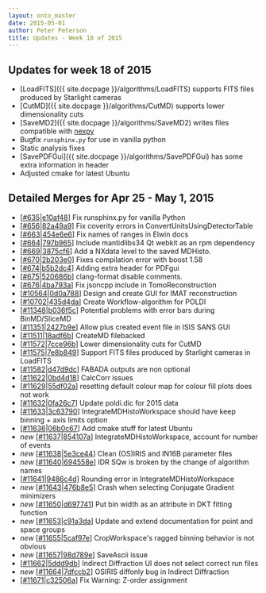 ```yaml
---
layout: onto_master
date: 2015-05-01
author: Peter Peterson
title: Updates - Week 18 of 2015
---
```

Updates for week 18 of 2015
---------------------------
* [LoadFITS]({{ site.docpage }}/algorithms/LoadFITS) supports FITS files produced by Starlight cameras
* [CutMD]({{ site.docpage }}/algorithms/CutMD) supports lower dimensionality cuts
* [SaveMD2]({{ site.docpage }}/algorithms/SaveMD2) writes files compatible with [nexpy](https://github.com/nexpy/nexpy)
* Bugfix `runsphinx.py` for use in vanilla python
* Static analysis fixes
* [SavePDFGui]({{ site.docpage }}/algorithms/SavePDFGui) has some extra information in header
* Adjusted cmake for latest Ubuntu

Detailed Merges for Apr 25 - May 1, 2015
----------------------------------------
* \[[#635](https://github.com/mantidproject/mantid/pull/635)\|[e10af48](https://github.com/mantidproject/mantid/commit/e10af484938f9f04506a0dc542114c804b222745)\] Fix runsphinx.py for vanilla Python
* \[[#656](https://github.com/mantidproject/mantid/pull/656)\|[82a49a9](https://github.com/mantidproject/mantid/commit/82a49a97dc0e033afd16542a88d97df1da52244c)\] Fix coverity errors in ConvertUnitsUsingDetectorTable
* \[[#663](https://github.com/mantidproject/mantid/pull/663)\|[454e6e6](https://github.com/mantidproject/mantid/commit/454e6e6c510501fdaae70c8f99ad28b96c2f4ed0)\] Fix names of ranges in Elwin docs
* \[[#664](https://github.com/mantidproject/mantid/pull/664)\|[797b965](https://github.com/mantidproject/mantid/commit/797b9659202988c1dc8a5432ccf4ad554b3f8525)\] Include mantidlibs34 Qt webkit as an rpm dependency
* \[[#669](https://github.com/mantidproject/mantid/pull/669)\|[3875cf6](https://github.com/mantidproject/mantid/commit/3875cf6ffc58834dad0939c0e1b34df86c88a1ed)\] Add a NXdata level to the saved MDHisto.
* \[[#670](https://github.com/mantidproject/mantid/pull/670)\|[2b203e0](https://github.com/mantidproject/mantid/commit/2b203e0eb6fbb24677af48b6a3ab26ba35dd2806)\] Fixes compilation error with boost 1.58
* \[[#674](https://github.com/mantidproject/mantid/pull/674)\|[b5b2dc4](https://github.com/mantidproject/mantid/commit/b5b2dc4b05e52fc7d2e7e5bea22eaf9bbbca0559)\] Adding extra header for PDFgui
* \[[#675](https://github.com/mantidproject/mantid/pull/675)\|[520686b](https://github.com/mantidproject/mantid/commit/520686bd616e15ce16bf672965be9fa4658a9567)\] clang-format disable comments.
* \[[#676](https://github.com/mantidproject/mantid/pull/676)\|[4ba793a](https://github.com/mantidproject/mantid/commit/4ba793ab9c0615a9276201fb084421d3ec58e5de)\] Fix jsoncpp include in TomoReconstruction
* \[[#10564](http://trac.mantidproject.org/mantid/ticket/10564)\|[0d0a788](https://github.com/mantidproject/mantid/commit/0d0a78839f81f68f06f362b6980bf93f349efc9c)\] Design and create GUI for IMAT reconstruction
* \[[#10702](http://trac.mantidproject.org/mantid/ticket/10702)\|[435d4da](https://github.com/mantidproject/mantid/commit/435d4dab38a9a325ca472a1265f8953cd72ac362)\] Create Workflow-algorithm for POLDI
* \[[#11348](http://trac.mantidproject.org/mantid/ticket/11348)\|[b036f5c](https://github.com/mantidproject/mantid/commit/b036f5cdc459b5ed995f1736d0a895be1c511a67)\] Potential problems with error bars during BinMD/SliceMD
* \[[#11351](http://trac.mantidproject.org/mantid/ticket/11351)\|[2427b9e](https://github.com/mantidproject/mantid/commit/2427b9e7e37cfd4e233420b111e33aa30f7afa59)\] Allow plus created event file in ISIS SANS GUI
* \[[#11511](http://trac.mantidproject.org/mantid/ticket/11511)\|[18adf6b](https://github.com/mantidproject/mantid/commit/18adf6b47c88afcf1fc46ae317a5f2fd9ad1e921)\] CreateMD filebacked
* \[[#11572](http://trac.mantidproject.org/mantid/ticket/11572)\|[7cce96b](https://github.com/mantidproject/mantid/commit/7cce96b07c0a9b57cfee4a3b2e20b26767e99c75)\] Lower dimensionality cuts for CutMD
* \[[#11575](http://trac.mantidproject.org/mantid/ticket/11575)\|[7e8b849](https://github.com/mantidproject/mantid/commit/7e8b849d3e6ebffb73ab840ad74c6e5152eefa64)\] Support FITS files produced by Starlight cameras in LoadFITS
* \[[#11582](http://trac.mantidproject.org/mantid/ticket/11582)\|[d47d9dc](https://github.com/mantidproject/mantid/commit/d47d9dcf5585020fd70e8a66e4f67c70edc94804)\] FABADA outputs are non optional
* \[[#11622](http://trac.mantidproject.org/mantid/ticket/11622)\|[0bd4d18](https://github.com/mantidproject/mantid/commit/0bd4d185aa9d753add06d4fc6742fbdd60627031)\] CalcCorr issues
* \[[#11629](http://trac.mantidproject.org/mantid/ticket/11629)\|[55df02a](https://github.com/mantidproject/mantid/commit/55df02afd0a68616d97d266877469ebb9d5d9b03)\] resetting default colour map for colour fill plots does not work
* \[[#11632](http://trac.mantidproject.org/mantid/ticket/11632)\|[0fa26c7](https://github.com/mantidproject/mantid/commit/0fa26c71c7123b64af38b2995c56e6eacfa9b24b)\] Update poldi.dic for 2015 data
* \[[#11633](http://trac.mantidproject.org/mantid/ticket/11633)\|[3c63790](https://github.com/mantidproject/mantid/commit/3c637900cf128f6f119f67f8584eadb8ad39f06d)\] IntegrateMDHistoWorkspace should have keep binning + axis limits option
* \[[#11636](http://trac.mantidproject.org/mantid/ticket/11636)\|[06b0c67](https://github.com/mantidproject/mantid/commit/06b0c67fd7f69d5786a25415bba7d2b0292b40df)\] Add cmake stuff for latest Ubuntu
* *new* \[[#11637](http://trac.mantidproject.org/mantid/ticket/11637)\|[854107a](https://github.com/mantidproject/mantid/commit/854107aa1063eee2fdc10bdae253fdf2087bcc0b)\] IntegrateMDHistoWorkspace, account for number of events
* *new* \[[#11638](http://trac.mantidproject.org/mantid/ticket/11638)\|[5e3ce44](https://github.com/mantidproject/mantid/commit/5e3ce448daa55201a8b7d3aafd3612872c64248f)\] Clean (OS)IRIS and IN16B parameter files
* *new* \[[#11640](http://trac.mantidproject.org/mantid/ticket/11640)\|[694558e](https://github.com/mantidproject/mantid/commit/694558e05ccde461f5d8cdf3e60582ec01cfbd03)\] IDR SQw is broken by the change of algorithm names
* \[[#11641](http://trac.mantidproject.org/mantid/ticket/11641)\|[9486c4d](https://github.com/mantidproject/mantid/commit/9486c4d3b8d01e01da968790ffb15017121e6613)\] Rounding error in IntegrateMDHistoWorkspace
* *new* \[[#11643](http://trac.mantidproject.org/mantid/ticket/11643)\|[476b8e5](https://github.com/mantidproject/mantid/commit/476b8e5de822288c2213eb31eda9aac1a2525170)\] Crash when selecting Conjugate Gradient minimizers
* *new* \[[#11650](http://trac.mantidproject.org/mantid/ticket/11650)\|[d697741](https://github.com/mantidproject/mantid/commit/d697741b934992ae03b20247634cfdf7072bc52f)\] Put bin width as an attribute in DKT fitting function
* *new* \[[#11653](http://trac.mantidproject.org/mantid/ticket/11653)\|[c91a3da](https://github.com/mantidproject/mantid/commit/c91a3da4b158c85564c806b729c48c68ab7a4fb4)\] Update and extend documentation for point and space groups
* *new* \[[#11655](http://trac.mantidproject.org/mantid/ticket/11655)\|[5caf97e](https://github.com/mantidproject/mantid/commit/5caf97ee32b34ca5320404dfdbfa4a5668299c62)\] CropWorkspace's ragged binning behavior is not obvious
* *new* \[[#11657](http://trac.mantidproject.org/mantid/ticket/11657)\|[98d789e](https://github.com/mantidproject/mantid/commit/98d789ec511d4f3664a9b03d5a4d2bd2e26119ab)\] SaveAscii issue
* \[[#11662](http://trac.mantidproject.org/mantid/ticket/11662)\|[5ddd9db](https://github.com/mantidproject/mantid/commit/5ddd9db1504473bd5f73b823cb4c2de5a844791d)\] Indirect Diffraction UI does not select correct run files
* *new* \[[#11664](http://trac.mantidproject.org/mantid/ticket/11664)\|[7dfccb2](https://github.com/mantidproject/mantid/commit/7dfccb204ca134aad3d6ae3defd7f968ec917844)\] OSIRIS diffonly bug in Indirect Diffraction
* \[[#11671](http://trac.mantidproject.org/mantid/ticket/11671)\|[c32506a](https://github.com/mantidproject/mantid/commit/c32506a21297b3001f651822c13c98723554656d)\] Fix Warning: Z-order assignment
